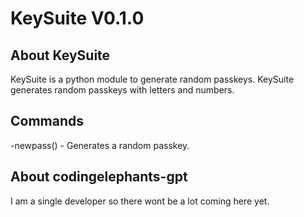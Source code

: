# KeySuite V0.1.0
## About KeySuite
KeySuite is a python module to generate random passkeys.
KeySuite generates random passkeys with letters and numbers.
## Commands
-newpass() - Generates a random passkey.

## About codingelephants-gpt
I am a single developer so there wont be a lot coming here yet.
